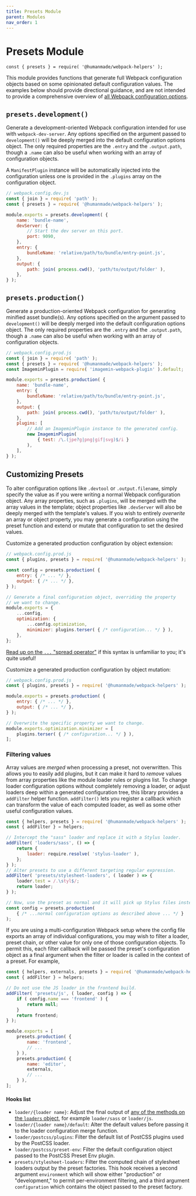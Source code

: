 ```yaml
---
title: Presets Module
parent: Modules
nav_order: 1
---
```


# Presets Module

`const { presets } = require( '@humanmade/webpack-helpers' );`

This module provides functions that generate full Webpack configuration objects based on some opinionated default configuration values. The examples below should provide directional guidance, and are not intended to provide a comprehensive overview of [all Webpack configuration options](https://webpack.js.org/configuration/).

## `presets.development()`

Generate a development-oriented Webpack configuration intended for use with `webpack-dev-server`. Any options specified on the argument passed to `development()` will be deeply merged into the default configuration options object. The only required properties are the `.entry` and the `.output.path`, though a `.name` can also be useful when working with an array of configuration objects.

A `ManifestPlugin` instance will be automatically injected into the configuration unless one is provided in the `.plugins` array on the configuration object.

```js
// webpack.config.dev.js
const { join } = require( 'path' );
const { presets } = require( '@humanmade/webpack-helpers' );

module.exports = presets.development( {
	name: 'bundle-name',
	devServer: {
		// Start the dev server on this port.
		port: 9090,
	},
	entry: {
		bundleName: 'relative/path/to/bundle/entry-point.js',
	},
	output: {
		path: join( process.cwd(), 'path/to/output/folder' ),
	},
} );
```

## `presets.production()`

Generate a production-oriented Webpack configuration for generating minified asset bundle(s). Any options specified on the argument passed to `development()` will be deeply merged into the default configuration options object. The only required properties are the `.entry` and the `.output.path`, though a `.name` can also be useful when working with an array of configuration objects.

```js
// webpack.config.prod.js
const { join } = require( 'path' );
const { presets } = require( '@humanmade/webpack-helpers' );
const ImageminPlugin = require( 'imagemin-webpack-plugin' ).default;

module.exports = presets.production( {
	name: 'bundle-name',
	entry: {
		bundleName: 'relative/path/to/bundle/entry-point.js',
	},
	output: {
		path: join( process.cwd(), 'path/to/output/folder' ),
	},
	plugins: [
		// Add an ImageminPlugin instance to the generated config.
		new ImageminPlugin(
			{ test: /\.(jpe?g|png|gif|svg)$/i }
		),
	],
} );
```

## Customizing Presets

To alter configuration options like `.devtool` or `.output.filename`, simply specify the value as if you were writing a normal Webpack configuration object. Any array properties, such as `.plugins`, will be merged with the array values in the template; object properties like `.devServer` will also be deeply merged with the template's values. If you wish to entirely _overwrite_ an array or object property, you may generate a configuration using the preset function and extend or mutate that configuration to set the desired values.

Customize a generated production configuration by object extension:

```js
// webpack.config.prod.js
const { plugins, presets } = require( '@humanmade/webpack-helpers' );

const config = presets.production( {
	entry: { /* ... */ },
	output: { /* ... */ },
} );

// Generate a final configuration object, overriding the property
// we want to change.
module.exports = {
	...config,
	optimization: {
		...config.optimization,
		minimizer: plugins.terser( { /* configuration... */ } ),
	},
};
```

[Read up on the `...` "spread operator"](https://developer.mozilla.org/en-US/docs/Web/JavaScript/Reference/Operators/Spread_syntax#Spread_in_object_literals) if this syntax is unfamiliar to you; it's quite useful!

Customize a generated production configuration by object mutation:

```js
// webpack.config.prod.js
const { plugins, presets } = require( '@humanmade/webpack-helpers' );

module.exports = presets.production( {
	entry: { /* ... */ },
	output: { /* ... */ },
} );

// Overwrite the specific property we want to change.
module.exports.optimization.minimizer = [
	plugins.terser( { /* configuration... */ } ),
];
```

### Filtering values

Array values are _merged_ when processing a preset, not overwritten. This allows you to easily add plugins, but it can make it hard to _remove_ values from array properties like the module loader rules or plugins list. To change loader configuration options without completely removing a loader, or adjust loaders deep within a generated configuration tree, this library provides a `addFilter` helper function. `addFilter()` lets you register a callback which can transform the value of each computed loader, as well as some other useful configuration values.

```js
const { helpers, presets } = require( '@humanmade/webpack-helpers' );
const { addFilter } = helpers;

// Intercept the "sass" loader and replace it with a Stylus loader.
addFilter( 'loaders/sass', () => {
	return {
		loader: require.resolve( 'stylus-loader' ),
	};
} );
// Alter presets to use a different targeting regular expression.
addFilter( 'presets/stylesheet-loaders', ( loader ) => {
	loader.test = /.\styl$/;
	return loader;
} );

// Now, use the preset as normal and it will pick up Stylus files instead!
const config = presets.production(
	{ /* ...normal configuration options as described above ... */ }
);
```

If you are using a multi-configuration Webpack setup where the config file exports an array of individual configurations, you may wish to filter a loader, preset chain, or other value for only one of those configuration objects. To permit this, each filter callback will be passed the preset's configuration object as a final argument when the filter or loader is called in the context of a preset. For example,

```js
const { helpers, externals, presets } = require( '@humanmade/webpack-helpers' );
const { addFilter } = helpers;

// Do not use the JS loader in the frontend build.
addFilter( 'presets/js', ( loader, config ) => {
	if ( config.name === 'frontend' ) {
		return null;
	}
	return frontend;
} );

module.exports = [
	presets.production( {
		name: 'frontend',
		// ...
	} ),
	presets.production( {
		name: 'editor',
		externals,
		// ...
	} ),
];
```

#### Hooks list

- `loader/{loader name}`: Adjust the final output of [any of the methods on the `loaders` object](./loaders.html), for example `loader/sass` or `loader/js`.
- `loader/{loader name}/default`: Alter the default values before passing it to the loader configuration merge function.
- `loader/postcss/plugins`: Filter the default list of PostCSS plugins used by the PostCSS loader.
- `loader/postcss/preset-env`: Filter the default configuration object passed to the PostCSS Preset Env plugin.
- `presets/stylesheet-loaders`: Filter the computed chain of stylesheet loaders output by the preset factories. This hook receives a second argument `environment` which will show either "production" or "development," to permit per-environment filtering, and a third argument `configuration` which contains the object passed to the preset factory.
